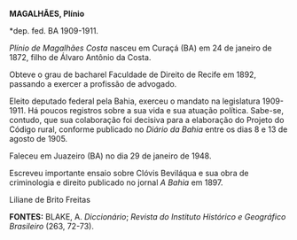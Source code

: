 **MAGALHÃES, Plínio**

\*dep. fed. BA 1909-1911.

*Plínio de Magalhães Costa* nasceu em Curaçá (BA) em 24 de janeiro de
1872, filho de Álvaro Antônio da Costa.

Obteve o grau de bacharel Faculdade de Direito de Recife em 1892,
passando a exercer a profissão de advogado.

Eleito deputado federal pela Bahia, exerceu o mandato na legislatura
1909-1911. Há poucos registros sobre a sua vida e sua atuação política.
Sabe-se, contudo, que sua colaboração foi decisiva para a elaboração do
Projeto do Código rural, conforme publicado no *Diário da Bahia* entre
os dias 8 e 13 de agosto de 1905.

Faleceu em Juazeiro (BA) no dia 29 de janeiro de 1948.

Escreveu importante ensaio sobre Clóvis Beviláqua e sua obra de
criminologia e direito publicado no jornal *A Bahia* em 1897.

Liliane de Brito Freitas

**FONTES:** BLAKE, A. *Diccionário*; *Revista do Instituto Histórico e
Geográfico Brasileiro* (263, 72-73).
